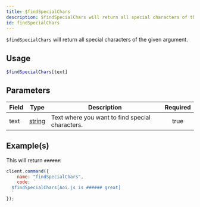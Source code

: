 ```yaml
---
title: $findSpecialChars
description: $findSpecialChars will return all special characters of the given argument.
id: findSpecialChars
---
```


`$findSpecialChars` will return all special characters of the given argument.

## Usage

```php
$findSpecialChars[text]
```

## Parameters

| Field | Type                                                                                              | Description                                     | Required |
| ----- | ------------------------------------------------------------------------------------------------- | ----------------------------------------------- | :------: |
| text  | [string](https://developer.mozilla.org/en-US/docs/Web/JavaScript/Reference/Global_Objects/String) | Text where you want to find special characters. |   true   |

## Example(s)

This will return `######`:

```javascript
client.command({
    name: "findSpecialChars",
    code: `
  $findSpecialChars[Aoi.js is ###### great]
  `
});
```
